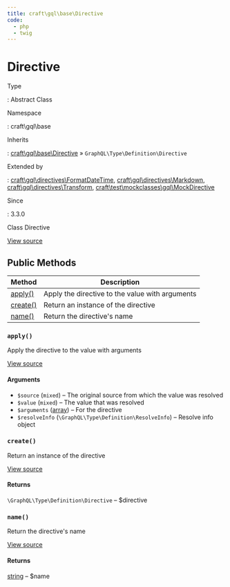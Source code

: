 ```yaml
---
title: craft\gql\base\Directive
code:
  - php
  - twig
---
```


# Directive

Type

:   Abstract Class

Namespace

:   craft\gql\base

Inherits

:   [craft\gql\base\Directive](craft-gql-base-directive.md) &raquo;
`GraphQL\Type\Definition\Directive`

Extended by

:   [craft\gql\directives\FormatDateTime](craft-gql-directives-formatdatetime.md), [craft\gql\directives\Markdown](craft-gql-directives-markdown.md), [craft\gql\directives\Transform](craft-gql-directives-transform.md), [craft\test\mockclasses\gql\MockDirective](craft-test-mockclasses-gql-mockdirective.md)

Since

:   3.3.0



Class Directive





[View source](https://github.com/craftcms/cms/blob/master/src/gql/base/Directive.php)






## Public Methods

| Method                                                | Description
| ----------------------------------------------------- | -----------------------------------------------
| [apply()](craft-gql-base-directive.md#method-apply)   | Apply the directive to the value with arguments
| [create()](craft-gql-base-directive.md#method-create) | Return an instance of the directive
| [name()](craft-gql-base-directive.md#method-name)     | Return the directive's name

### `apply()`





Apply the directive to the value with arguments




[View source](https://github.com/craftcms/cms/blob/master/src/gql/base/Directive.php#L43)


#### Arguments

- `$source` (`mixed`) – The original source from which the value was resolved
- `$value` (`mixed`) – The value that was resolved
- `$arguments` ([array](http://php.net/language.types.array)) – For the directive
- `$resolveInfo` (`\GraphQL\Type\Definition\ResolveInfo`) – Resolve info object




### `create()`





Return an instance of the directive




[View source](https://github.com/craftcms/cms/blob/master/src/gql/base/Directive.php#L26)



#### Returns

`\GraphQL\Type\Definition\Directive` – $directive



### `name()`





Return the directive's name




[View source](https://github.com/craftcms/cms/blob/master/src/gql/base/Directive.php#L33)



#### Returns

[string](http://php.net/language.types.string) – $name










